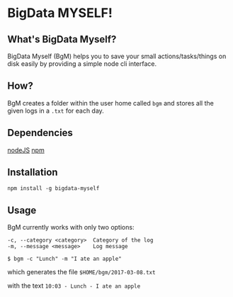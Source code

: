# BigData MYSELF!

## What's BigData Myself?
BigData Myself (BgM) helps you to save your small actions/tasks/things on disk easily by providing a simple node cli interface.



## How?
BgM creates a folder within the user home called `bgm` and stores all the given logs in a `.txt` for each day.

## Dependencies
[nodeJS](https://nodejs.org/en/)
[npm](https://www.npmjs.com/)

## Installation
`npm install -g bigdata-myself`

## Usage

BgM currently works with only two options:
```
-c, --category <category>  Category of the log
-m, --message <message>    Log message
```

```
$ bgm -c "Lunch" -m "I ate an apple"
```

which generates the file `$HOME/bgm/2017-03-08.txt`

with the text `10:03 - Lunch - I ate an apple`

